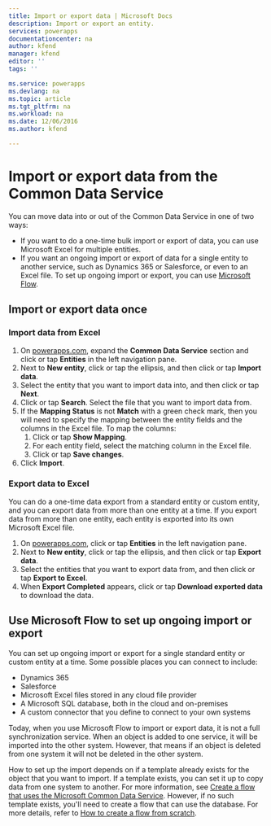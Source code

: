```yaml
---
title: Import or export data | Microsoft Docs
description: Import or export an entity.
services: powerapps
documentationcenter: na
author: kfend
manager: kfend
editor: ''
tags: ''

ms.service: powerapps
ms.devlang: na
ms.topic: article
ms.tgt_pltfrm: na
ms.workload: na
ms.date: 12/06/2016
ms.author: kfend

---
```

# Import or export data from the Common Data Service
You can move data into or out of the Common Data Service in one of two ways:

* If you want to do a one-time bulk import or export of data, you can use Microsoft Excel for multiple entities.
* If you want an ongoing import or export of data for a single entity to another service, such as Dynamics 365 or Salesforce, or even to an Excel file. To set up ongoing import or export, you can use [Microsoft Flow](https://flow.microsoft.com).

## Import or export data once
### Import data from Excel
1. On [powerapps.com](https://web.powerapps.com), expand the **Common Data Service** section and click or tap **Entities** in the left navigation pane.
2. Next to **New entity**, click or tap the ellipsis, and then click or tap **Import data**.
3. Select the entity that you want to import data into, and then click or tap **Next**.
4. Click or tap **Search**. Select the file that you want to import data from.
5. If the **Mapping Status** is not **Match** with a green check mark, then you will need to specify the mapping between the entity fields and the columns in the Excel file. To map the columns:
   1. Click or tap **Show Mapping**.
   2. For each entity field, select the matching column in the Excel file.
   3. Click or tap **Save changes**.
6. Click **Import**.

### Export data to Excel
You can do a one-time data export from a standard entity or custom entity, and you can export data from more than one entity at a time. If you export data from more than one entity, each entity is exported into its own Microsoft Excel file.

1. On [powerapps.com](https://web.powerapps.com), click or tap **Entities** in the left navigation pane.
2. Next to **New entity**, click or tap the ellipsis, and then click or tap **Export data**.
3. Select the entities that you want to export data from, and then click or tap **Export to Excel**.
4. When **Export Completed** appears, click or tap **Download exported data** to download the data.

## Use Microsoft Flow to set up ongoing import or export
You can set up ongoing import or export for a single standard entity or custom entity at a time. Some possible places you can connect to include:

* Dynamics 365
* Salesforce
* Microsoft Excel files stored in any cloud file provider
* A Microsoft SQL database, both in the cloud and on-premises
* A custom connector that you define to connect to your own systems

Today, when you use Microsoft Flow to import or export data, it is not a full synchronization service. When an object is added to one service, it will be imported into the other system. However, that means if an object is deleted from one system it will not be deleted in the other system.

How to set up the import depends on if a template already exists for the object that you want to import. If a template exists, you can set it up to copy data from one system to another. For more information, see [Create a flow that uses the Microsoft Common Data Service](https://flow.microsoft.com/documentation/common-data-model-intro/). However, if no such template exists, you'll need to create a flow that can use the database. For more details, refer to [How to create a flow from scratch](https://flow.microsoft.com/documentation/get-started-logic-flow/).

